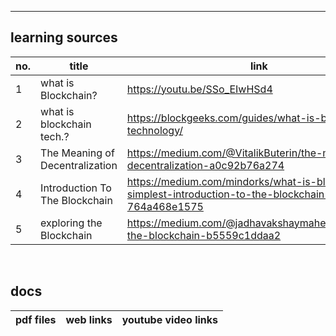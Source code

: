 ---
  
## learning sources

no. | title | link | description | type | status
--- | ----- | ---- | ----------- | ---- | -------
1 | what is Blockchain? | https://youtu.be/SSo_EIwHSd4 | intro for begineers | `video` | :heavy_check_mark: 
2 | what is blockchain tech.? | https://blockgeeks.com/guides/what-is-blockchain-technology/ | - | `blog` | :heavy_check_mark:
3 | The Meaning of Decentralization  | https://medium.com/@VitalikButerin/the-meaning-of-decentralization-a0c92b76a274 | - | `blog` | :o:
4 | Introduction To The Blockchain | https://medium.com/mindorks/what-is-blockchain-simplest-introduction-to-the-blockchain-764a468e1575 | blockchain = block + chain | `blog` | :o:
5 | exploring the Blockchain | https://medium.com/@jadhavakshaymahesh/exploring-the-blockchain-b5559c1ddaa2 | - | `blog` | :heavy_check_mark: 

<br />

## docs

pdf files | web links | youtube video links  
--------- | --------- | -------------------


